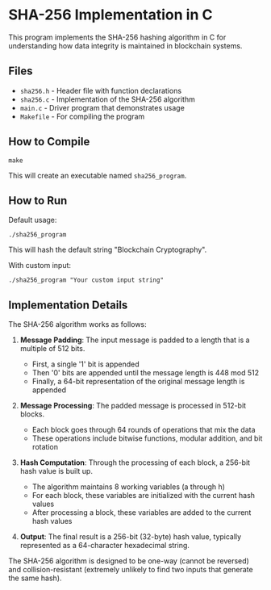 # SHA-256 Implementation in C

This program implements the SHA-256 hashing algorithm in C for understanding how data integrity is maintained in blockchain systems.

## Files

- `sha256.h` - Header file with function declarations
- `sha256.c` - Implementation of the SHA-256 algorithm
- `main.c` - Driver program that demonstrates usage
- `Makefile` - For compiling the program

## How to Compile

```
make
```

This will create an executable named `sha256_program`.

## How to Run

Default usage:
```
./sha256_program
```
This will hash the default string "Blockchain Cryptography".

With custom input:
```
./sha256_program "Your custom input string"
```

## Implementation Details

The SHA-256 algorithm works as follows:

1. **Message Padding**: The input message is padded to a length that is a multiple of 512 bits.
   - First, a single '1' bit is appended
   - Then '0' bits are appended until the message length is 448 mod 512
   - Finally, a 64-bit representation of the original message length is appended

2. **Message Processing**: The padded message is processed in 512-bit blocks.
   - Each block goes through 64 rounds of operations that mix the data
   - These operations include bitwise functions, modular addition, and bit rotation

3. **Hash Computation**: Through the processing of each block, a 256-bit hash value is built up.
   - The algorithm maintains 8 working variables (a through h)
   - For each block, these variables are initialized with the current hash values
   - After processing a block, these variables are added to the current hash values

4. **Output**: The final result is a 256-bit (32-byte) hash value, typically represented as a 64-character hexadecimal string.

The SHA-256 algorithm is designed to be one-way (cannot be reversed) and collision-resistant (extremely unlikely to find two inputs that generate the same hash).
